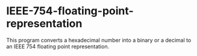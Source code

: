 # IEEE-754-floating-point-representation
This program converts a hexadecimal number into a binary or a decimal to an IEEE 754 floating point representation. 
